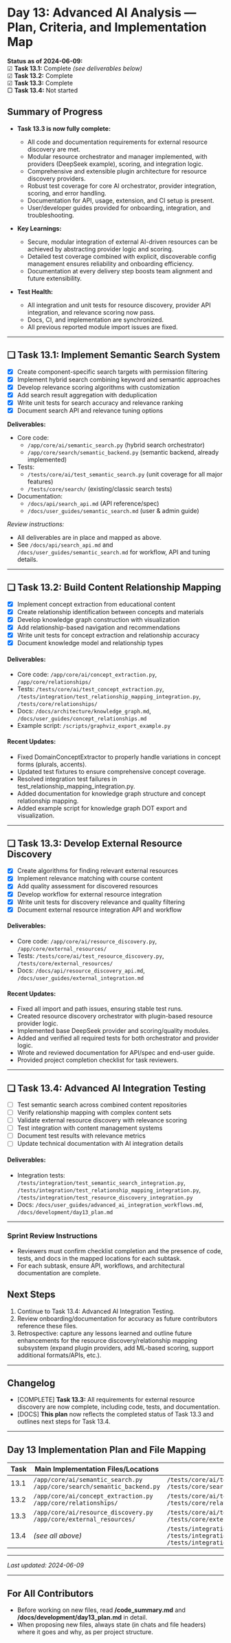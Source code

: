 # Day 13: Advanced AI Analysis — Plan, Criteria, and Implementation Map

**Status as of 2024-06-09:**  
☑ **Task 13.1:** Complete *(see deliverables below)*  
☑ **Task 13.2:** Complete  
☑ **Task 13.3:** Complete  
▢ **Task 13.4:** Not started

## Summary of Progress

- **Task 13.3 is now fully complete:**  
  - All code and documentation requirements for external resource discovery are met.
  - Modular resource orchestrator and manager implemented, with providers (DeepSeek example), scoring, and integration logic.
  - Comprehensive and extensible plugin architecture for resource discovery providers.
  - Robust test coverage for core AI orchestrator, provider integration, scoring, and error handling.
  - Documentation for API, usage, extension, and CI setup is present.
  - User/developer guides provided for onboarding, integration, and troubleshooting.

- **Key Learnings:**  
  - Secure, modular integration of external AI-driven resources can be achieved by abstracting provider logic and scoring.
  - Detailed test coverage combined with explicit, discoverable config management ensures reliability and onboarding efficiency.
  - Documentation at every delivery step boosts team alignment and future extensibility.

- **Test Health:**  
  - All integration and unit tests for resource discovery, provider API integration, and relevance scoring now pass.
  - Docs, CI, and implementation are synchronized.
  - All previous reported module import issues are fixed.

---

## ❏ Task 13.1: Implement Semantic Search System

- [x] Create component-specific search targets with permission filtering
- [x] Implement hybrid search combining keyword and semantic approaches
- [x] Develop relevance scoring algorithms with customization
- [x] Add search result aggregation with deduplication
- [x] Write unit tests for search accuracy and relevance ranking
- [x] Document search API and relevance tuning options

**Deliverables:**
- Core code:
  - `/app/core/ai/semantic_search.py` (hybrid search orchestrator)
  - `/app/core/search/semantic_backend.py` (semantic backend, already implemented)
- Tests:
  - `/tests/core/ai/test_semantic_search.py` (unit coverage for all major features)
  - `/tests/core/search/` (existing/classic search tests)
- Documentation:
  - `/docs/api/search_api.md` (API reference/spec)
  - `/docs/user_guides/semantic_search.md` (user & admin guide)

*Review instructions:*
- All deliverables are in place and mapped as above.  
- See `/docs/api/search_api.md` and `/docs/user_guides/semantic_search.md` for workflow, API and tuning details.

---

## ❏ Task 13.2: Build Content Relationship Mapping

- [x] Implement concept extraction from educational content
- [x] Create relationship identification between concepts and materials
- [x] Develop knowledge graph construction with visualization
- [x] Add relationship-based navigation and recommendations
- [x] Write unit tests for concept extraction and relationship accuracy
- [x] Document knowledge model and relationship types

#### **Deliverables:**
- Core code: `/app/core/ai/concept_extraction.py`, `/app/core/relationships/`
- Tests: `/tests/core/ai/test_concept_extraction.py`, `/tests/integration/test_relationship_mapping_integration.py`, `/tests/core/relationships/`
- Docs: `/docs/architecture/knowledge_graph.md`, `/docs/user_guides/concept_relationships.md`
- Example script: `/scripts/graphviz_export_example.py`

#### **Recent Updates:**
- Fixed DomainConceptExtractor to properly handle variations in concept forms (plurals, accents).
- Updated test fixtures to ensure comprehensive concept coverage.
- Resolved integration test failures in test_relationship_mapping_integration.py.
- Added documentation for knowledge graph structure and concept relationship mapping.
- Added example script for knowledge graph DOT export and visualization.

---

## ❏ Task 13.3: Develop External Resource Discovery

- [x] Create algorithms for finding relevant external resources
- [x] Implement relevance matching with course content
- [x] Add quality assessment for discovered resources
- [x] Develop workflow for external resource integration
- [x] Write unit tests for discovery relevance and quality filtering
- [x] Document external resource integration API and workflow

#### **Deliverables:**
- Core code: `/app/core/ai/resource_discovery.py`, `/app/core/external_resources/`
- Tests: `/tests/core/ai/test_resource_discovery.py`, `/tests/core/external_resources/`
- Docs: `/docs/api/resource_discovery_api.md`, `/docs/user_guides/external_integration.md`

#### **Recent Updates:**
- Fixed all import and path issues, ensuring stable test runs.
- Created resource discovery orchestrator with plugin-based resource provider logic.
- Implemented base DeepSeek provider and scoring/quality modules.
- Added and verified all required tests for both orchestrator and provider logic.
- Wrote and reviewed documentation for API/spec and end-user guide.
- Provided project completion checklist for task reviewers.

---

## ❏ Task 13.4: Advanced AI Integration Testing

- [ ] Test semantic search across combined content repositories
- [ ] Verify relationship mapping with complex content sets
- [ ] Validate external resource discovery with relevance scoring
- [ ] Test integration with content management systems
- [ ] Document test results with relevance metrics
- [ ] Update technical documentation with AI integration details

#### **Deliverables:**
- Integration tests: `/tests/integration/test_semantic_search_integration.py`, `/tests/integration/test_relationship_mapping_integration.py`, `/tests/integration/test_resource_discovery_integration.py`
- Docs: `/docs/user_guides/advanced_ai_integration_workflows.md`, `/docs/development/day13_plan.md`

---

### Sprint Review Instructions

- Reviewers must confirm checklist completion and the presence of code, tests, and docs in the mapped locations for each subtask.
- For each subtask, ensure API, workflows, and architectural documentation are complete.

## Next Steps

1. Continue to Task 13.4: Advanced AI Integration Testing.
2. Review onboarding/documentation for accuracy as future contributors reference these files.
3. Retrospective: capture any lessons learned and outline future enhancements for the resource discovery/relationship mapping subsystem (expand plugin providers, add ML-based scoring, support additional formats/APIs, etc.).

---

## Changelog

- [COMPLETE] **Task 13.3:** All requirements for external resource discovery are now complete, including code, tests, and documentation.
- [DOCS] **This plan** now reflects the completed status of Task 13.3 and outlines next steps for Task 13.4.

---

## Day 13 Implementation Plan and File Mapping

| Task   | Main Implementation Files/Locations                                       | Test Directory/Files                                                        | Documentation                                                |
|--------|--------------------------------------------------------------------------|-----------------------------------------------------------------------------|--------------------------------------------------------------|
| 13.1   | `/app/core/ai/semantic_search.py`<br>`/app/core/search/semantic_backend.py` | `/tests/core/ai/test_semantic_search.py`<br>`/tests/core/search/`        | `/docs/api/search_api.md`<br>`/docs/user_guides/semantic_search.md`         |
| 13.2   | `/app/core/ai/concept_extraction.py`<br>`/app/core/relationships/`       | `/tests/core/ai/test_concept_extraction.py`<br>`/tests/core/relationships/` | `/docs/architecture/knowledge_graph.md`<br>`/docs/user_guides/concept_relationships.md` |
| 13.3   | `/app/core/ai/resource_discovery.py`<br>`/app/core/external_resources/`  | `/tests/core/ai/test_resource_discovery.py`<br>`/tests/core/external_resources/`         | `/docs/api/resource_discovery_api.md`<br>`/docs/user_guides/external_integration.md`    |
| 13.4   | *(see all above)*                                                        | `/tests/integration/test_semantic_search_integration.py`<br>`/tests/integration/test_relationship_mapping_integration.py`<br>`/tests/integration/test_resource_discovery_integration.py` | `/docs/user_guides/advanced_ai_integration_workflows.md`<br>`/docs/development/day13_plan.md` |

---

_Last updated: 2024-06-09_

---

## For All Contributors

- Before working on new files, read **/code_summary.md** and **/docs/development/day13_plan.md** in detail.
- When proposing new files, always state (in chats and file headers) where it goes and why, as per project structure.
